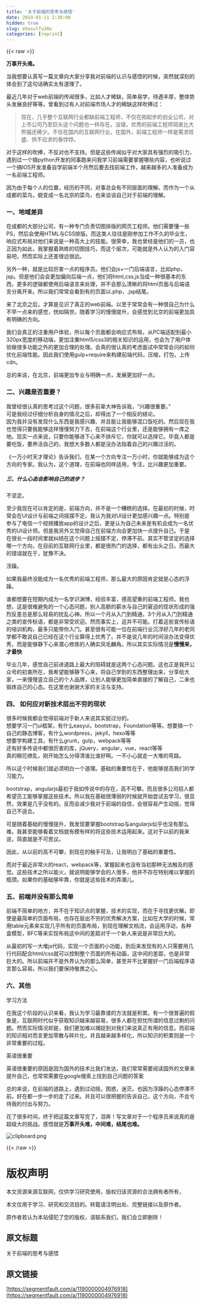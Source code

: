 ```yaml
---
title: '关于前端的思考与感悟' 
date: 2019-01-11 2:30:08
hidden: true
slug: ehasulfu30o
categories: [reprint]
---
```


{{< raw >}}

                    
<p><strong>万事开头难。</strong></p>
<p>当我想要认真写一篇文章向大家分享我对前端的认识与感悟的时候，突然就深刻的体会到了这句话确实太有道理了。</p>
<p>最近几年对于web前端的传闻很多，比如人才稀缺，简单易学，待遇丰厚，整体势头发展良好等等。曾看到过有人对前端市场人才的稀缺这样吹捧过：</p>
<blockquote><p>现在，几乎整个互联网行业都缺前端工程师，不仅在刚起步的创业公司，对上市公司乃至巨头这个问题也一样存在。没错，优秀的前端工程师简直比大熊猫还稀少。不仅在国内的互联网行业，在国外，前端工程师一样是需求旺盛、供不应求的香饽饽。</p></blockquote>
<p>对于这样的吹捧，不反对也不支持。但是这些传闻似乎对大家具有强烈的吸引力，遇到过一个搞python开发的同事跑来问我学习前端需要掌握哪些内容，也听说过一个搞IOS开发准备自学前端半个月然后要去找前端工作，越来越多的人准备成为一名前端工程师。</p>
<p>因为由于每个人的位置，经历的不同，对事总会有不同层面的理解。而作为一个从成都的菜鸟，蜕变成一名北京的菜鸟，也来谈谈自己对于前端的理解。</p>
<h3 id="articleHeader0">一、地域差异</h3>
<p>在成都的大部分公司，有一种专门负责切图排版的网页工程师。他们需要懂一些PS，然后会使用HTML与CSS排版。而这类人往往是刚参加工作不久的毕业生，响应式布局对他们来说是一种高大上的技能。很荣幸，我也曾经是他们的一员，也正因为如此，我掌握着熟练的切图技巧，而这个层次，可能就是外人认为的入门容易吧，然而实际上还差很远很远。</p>
<p>另外一种，就是比较厉害一点的程序员。他们会js+一门后端语言，比如php，jsp。但是他们会会更加偏向后端一点，他们将html,css,js当成一种很基本的东西，更多的逻辑都使用后端语言来处理，并不会那么清晰的将html页面与后端语言分离开来。所以我们常常会看到有的页面以.php，.jsp结尾。</p>
<p>来了北京之后，才算是见识了真正的web前端。以至于常常会有一种恨自己为什么不早一点来的感觉，恍如隔世。随着学习的慢慢提升，会感觉到北京的前端更加具有明确的方向。</p>
<p>我们会真正的注重用户体验，所以每个页面都会响应式布局，从PC端适配到最小320px宽度的移动端，更加注重html5/css3的相关知识的运用，也会为了用户体验做很多功能之外的更加合理的处理。会真的很认真的考虑面试中常常会问的如何优化前端性能。因此我们使用gulp+require来构建前端代码，压缩，打包，上传cdn。</p>
<p>总的来说，在北京，前端更加专业与明确一点，发展更加好一点。</p>
<h3 id="articleHeader1">二、兴趣是否重要？</h3>
<p>我曾经很认真的思考过这个问题，很多前辈大神告诉我，“兴趣很重要。”<br>可是我经过仔细分析自身的情况之后，却得出了一个相反的结论。<br>因为我并没有发现什么东西是我感兴趣、并且能让我能够混口饭吃的。然后现在我也觉得只要我能够这样慢慢努力下去，在前端这个行业里，还是能够拥有一席之地。现实一点来说，只要你能够进下心来不排斥它，你就可以选择它。毕竟人都是要吃饭，要养活自己的，我想大多数人都是没办法指着自己的兴趣过活的。</p>
<p>《一万小时天才理论》告诉我们，在某一个方向专注一万小时，你就能够成为这个方向的专家。我认为，这个道理，在前端也同样适用，专注，比兴趣更加重要。</p>
<h5>三、什么心态会影响自己的进步？</h5>
<p>不坚定。</p>
<p>至少我现在可以肯定的是，前端方向，并不是一个糟糕的选择。在最初的时候，时常会在UI设计与前端之间摇摆不定。我认为我对UI设计更加感兴趣一点。特别是参与了电信一个视频播放app的设计之后，更是认为自己未来是有机会成为一名优秀的UI设计师。但是我另外又觉得自己在前端方向会更加快一点提升自己。于是在很长一段时间里就纠结在这个问题上摇摆不定，停滞不前。其实不管坚定的选择哪一个方向，在目前的互联网行业里，都是很热门的选择，都有出头之日。而最大的错误就在于，犹豫不决。</p>
<p>浮躁。</p>
<p>如果我最终没能成为一名优秀的前端工程师，那么最大的原因肯定就是心态的浮躁。</p>
<p>谁都想要在短期内成为一名学识渊博，经验丰富，德高望重的前端工程师。我也想，这是很难避免的一个心态问题，别人高额的薪水与自己的窘迫的现状形成的强烈反差总是那么轻易的扰乱心神。所以一个月从入门到精通，3个月从入门到精通之类的宣传标语，都是非常受欢迎。然而事实上，这并不可能。打着这些宣传标语的培训机构，最多只能带你入门。甚至很有可能一位在前端行业沉浮好几年的老同学都不敢说自己已经在这个行业算得上优秀了。并不是说几年的时间没办法变得优秀，而是能够静下心来潜心修炼的人确实凤毛麟角。所以其实实际情况是<strong>慢慢来，才最快</strong></p>
<p>毕业几年，感觉自己前进道路上最大的阻碍就是这两个心态问题。这也正是我开公众号的初衷所在，我希望能够静下心来，将自己学到的东西整理出来，分享给大家，一来慢慢竖立自己的个人品牌，让别人能够更加简单直接的了解自己，二来也锻炼自己的心态。在这里也谢谢大家的关注与支持。</p>
<h3 id="articleHeader2">四、 如何应对新技术层出不穷的现状</h3>
<p>很多时候我都会觉得前端对于新人来说其实挺过分的。<br>想要学习一门ui框架，有什么easyui，bootstrap，Foundation等等。想要搞一个自己的静态博客，有什么wordpress，jekyll，hexo等等<br>想要学构建工具，有什么grunt，gulp，webpack等等<br>还有好多传说中都很厉害的库，jQuery，angular，vue，react等等<br>真的眼花缭乱，刚开始怎么分得清谁比谁好啊。一不小心就走一大堆的弯路。</p>
<p>所以这个时候我们就必须明白一个道理。基础的重要性在于，他能够提高我们的学习能力。</p>
<p>bootstrap，angularjs最初于我如传说中的存在，高不可攀。而且很多公司招人都希望员工能够掌握这些技术。所以我在基础很薄弱的时候就开始尝试去学习，很显然，效果是几乎没有的。反而会减少我对于前端的自信，会很容易产生动摇，觉得自己不适合。</p>
<p>可是随着基础的慢慢提升，我发现要掌握bootstrap与angularjs似乎也没有那么难。我甚至能够看着文档就有模有样的将这些技术运用起来。这对于以前的我来说，简直就是不可思议。</p>
<p>因此，从以前的高不可攀，到现在的触手可及，让我明白了基础的重要性。</p>
<p>而对于最近非常火的react，webpack等，掌握起来也没有当初那种无法触及的感觉。这些技术之所以能火，就说明能够学会的人很多，他并不存在特别难以掌握的瓶颈。如果你的基础够牢靠，你就是这些技术的弄潮儿。</p>
<h3 id="articleHeader3">五、前端并没有那么简单</h3>
<p>前端不简单的地方，并不在于知识点的掌握，技术的实现，而在于寻找更优解。即使是最简单的页面布局，也存在层出不穷的优秀解决方案，比如在大学的时候，常用table元素来实现几乎所有的页面布局，到现在理解文档流，会运用浮动，各种盒模型，BFC等来实现布局这中间的差距对于一个新人来说是非常巨大的。</p>
<p>从最初的写一大堆js代码，实现一个页面的小功能，到后来发现有的人只需要用几行代码配合html/css就可以控制整个页面的所有动画，这中间的差距，也是非常巨大的。所以前端并不是外界认为的那么简单，甚至并不比掌握好一门后端程序语言那么容易。所以我们要保持敬畏之心。</p>
<h3 id="articleHeader4">六、其他</h3>
<p>学习方法</p>
<p>在我这个阶段的认识来看，我认为学习最靠谱的方法就是积累。有一个很普遍的假象是，互联网时代似乎获取知识越来越容易，很多人都在担忧所谓的信息过剩的问题。然而实际情况却是，我们更加难以捕捉到对我们来说真正有用的信息。而前端的知识相对而言更加零散与碎片化，并且越来越多样化，所以知识的积累则是一个非常重要的过程。</p>
<p>英语很重要</p>
<p>英语很重要的原因是因为国外的技术比我们发达，我们常常需要阅读国外的文章来提升自己，也常常需要在google搜索上找到自己问题的答案</p>
<p>总的来说，在前端的道路上，遇到过动摇，困惑，迷茫。也因为浮躁的心态停滞不前。好在都一步一步的走了过来。并且可以很把握的告诉自己，这个方向，不会亏待我的付出与努力。</p>
<p>花了很多时间，终于把这篇文章写完了，泪奔！写文章对于一个程序员来说真的是超级大的挑战。感悟就是<strong>万事开头难，中间难，结尾也难。</strong></p>
<p><span class="img-wrap"><img data-src="/img/bV0emY?w=800&amp;h=300" src="https://static.alili.tech/img/bV0emY?w=800&amp;h=300" alt="clipboard.png" title="clipboard.png" style="cursor: pointer;"></span></p>

                
{{< /raw >}}

# 版权声明
本文资源来源互联网，仅供学习研究使用，版权归该资源的合法拥有者所有，

本文仅用于学习、研究和交流目的。转载请注明出处、完整链接以及原作者。

原作者若认为本站侵犯了您的版权，请联系我们，我们会立即删除！

## 原文标题
关于前端的思考与感悟

## 原文链接
[https://segmentfault.com/a/1190000004976918](https://segmentfault.com/a/1190000004976918)

